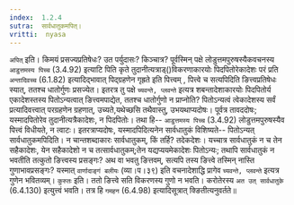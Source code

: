 ```yaml
---
index:  1.2.4
sutra:  सार्वधातुकमपित्।
vritti:  nyasa
---
```


`अपित्` इति। किमयं प्रसज्यप्रतिषेधः? उत पर्युदासः? किञ्चात्र? पूर्वस्मिन् पक्षे लोडुत्तमपुरुषस्यैकवचनस्य `आडुत्तमस्य पिच्च` (3.4.92) इत्याटि पिति कृते तुदानीत्यत्राड्()विकरणाकारयोः पिदपितोरेकादेशः परं प्रति `अन्तादिवच्च` (6.1.82) इत्यादिद्भावात् पिद्ग्रहणेन गृह्रते इति पित्त्वम् , पित्त्वे च सत्यपिदिति ङित्त्वप्रतिषेधः स्यात्, ततश्च धातोर्गुणः प्रसज्येत। इतरत्र तु पक्षे `च्यवन्ते, प्लवन्ते` इत्यत्र शबन्तादेशाकारयोः पिदपितोर्य एकादेशस्तस्य पितोऽन्यत्वात् ङित्त्वमपाद्येत, ततश्च धातोर्गुणो न प्राप्नोति? पितोऽन्यत्वं त्वेकादेशस्य सर्वं प्रत्यादिवत्त्वात् परग्रहणेन ग्रहणात्, उच्यते,यथेच्छसि तथैवास्तु, उभयथाप्यदोषः। पूर्वत्र तावददोषः; यस्मादपितोरेव तुदानीत्यत्रैकादेशः, न पिदपितोः। तथा हि-- `आडुत्तमस्य पिच्च` (3.4.92) लोडुत्तमपुरुषस्यैव पित्त्वं विधीयते, न त्वाटः। इतरत्राप्यदोषः, यस्मादपिदित्यनेन सार्वधातुकं विशिष्यते-- पितोऽन्यत् सार्वधातुकमपिदिति। न चान्तशब्दाकारः सार्वधातुकम्, किं तर्हि? तदेकदेशः। यच्चात्र सार्वधातुकं न च तेन सहैकादेशः, येन सहैकादेशो न च तत्सार्वधातुकम्;तेन यद्यप्ययमेकादेशः पितोऽन्यः; तथापि सार्वधातुकं न भवतीति तत्कुतो ङित्त्वस्य प्रसङ्गः? अथ वा भवतु ङित्तवम्, सत्यपि तस्य ङित्त्वे तस्मिन् नास्ति गुणाभावप्रसङ्गः? यस्मात् `वार्णादाङ्गं बलीयः` (व्या।प।३९) इति वचनादेशाद्धि प्रागेव `च्यवन्ते, प्लवन्ते` इत्यत्र गुणेन भवितव्यम्। 
`कुरुतः` इति। ततो ङित्त्वे सति विकरणस्य गुणो न भवति। करोतेरस्य `अत उत् सार्वधातुके` (6.4.130) इत्युत्त्वं भवति। तत्र हि `गमहन` (6.4.98) इत्यादिसूत्रात् क्ङितीत्यनुवर्तते॥
